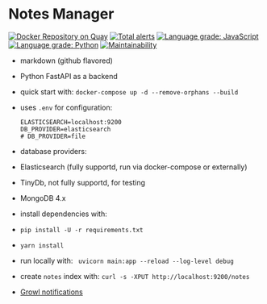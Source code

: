 # Notes Manager
[![Docker Repository on Quay](https://quay.io/repository/wasilak/notes-manager/status "Docker Repository on Quay")](https://quay.io/repository/wasilak/notes-manager) [![Total alerts](https://img.shields.io/lgtm/alerts/g/wasilak/notes-manager.svg?logo=lgtm&logoWidth=18)](https://lgtm.com/projects/g/wasilak/notes-manager/alerts/) [![Language grade: JavaScript](https://img.shields.io/lgtm/grade/javascript/g/wasilak/notes-manager.svg?logo=lgtm&logoWidth=18)](https://lgtm.com/projects/g/wasilak/notes-manager/context:javascript) [![Language grade: Python](https://img.shields.io/lgtm/grade/python/g/wasilak/notes-manager.svg?logo=lgtm&logoWidth=18)](https://lgtm.com/projects/g/wasilak/notes-manager/context:python) [![Maintainability](https://api.codeclimate.com/v1/badges/12f39774bcfc138889cb/maintainability)](https://codeclimate.com/github/wasilak/notes-manager/maintainability)

- markdown (github flavored)
- Python FastAPI as a backend
- quick start with: `docker-compose up -d --remove-orphans --build`
- uses `.env` for configuration:

  ```shell
  ELASTICSEARCH=localhost:9200
  DB_PROVIDER=elasticsearch
  # DB_PROVIDER=file
  ```

- database providers:
 - Elasticsearch (fully supportd, run via docker-compose or externally)
 - TinyDb, not fully supportd, for testing
 - MongoDB 4.x

- install dependencies with:
 - `pip install -U -r requirements.txt`
 - `yarn install`

- run locally with: ` uvicorn main:app --reload --log-level debug`
- create `notes` index with: `curl -s -XPUT http://localhost:9200/notes`
- [Growl notifications](http://jvandemo.github.io/angular-growl-notifications/)
